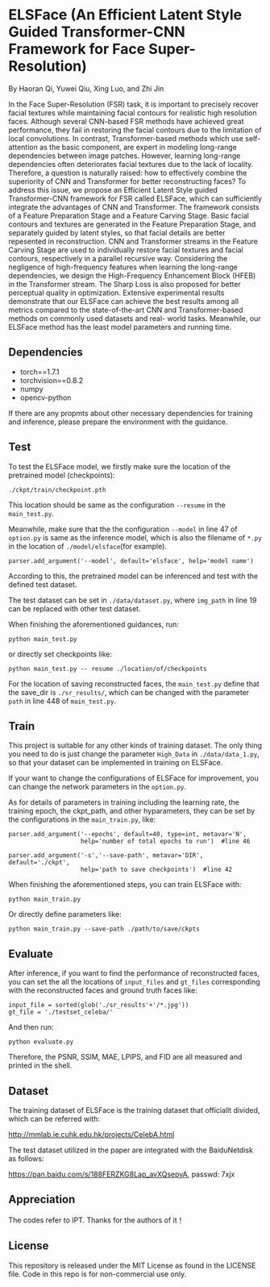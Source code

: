 # ELSFace (An Efficient Latent Style Guided Transformer-CNN Framework for Face Super-Resolution)
By Haoran Qi, Yuwei Qiu, Xing Luo, and Zhi Jin

In the Face Super-Resolution (FSR) task, it is important to precisely recover facial textures while maintaining facial contours for realistic high resolution faces. Although several CNN-based FSR methods have achieved great performance, they fail in restoring the facial contours due to the limitation of local convolutions. In contrast, Transformer-based methods which use self-attention as the basic component, are expert in modeling long-range dependencies between image patches. However, learning long-range dependencies often deteriorates facial textures due to the lack of locality. Therefore, a question is naturally raised: how to effectively combine the superiority of CNN and Transformer for better reconstructing faces? To address this issue, we propose an Efficient Latent Style guided Transformer-CNN framework for FSR called ELSFace, which can sufficiently integrate the advantages of CNN and Transformer. The framework consists of a Feature Preparation Stage and a Feature Carving Stage. Basic facial contours and textures are generated in the Feature Preparation Stage, and separately guided by latent styles, so that facial details are better repesented in reconstruction. CNN and Transformer streams in the Feature Carving Stage are used to individually restore facial textures and facial contours, respectively in a parallel recursive way. Considering the negligence of high-frequency features when learning the long-range dependencies, we design the High-Frequency Enhancement Block (HFEB) in the Transformer stream. The Sharp Loss is also proposed for better perceptual quality in optimization. Extensive experimental results demonstrate that our ELSFace can achieve the best results among all metrics compared to the state-of-the-art CNN and Transformer-based methods on commonly used datasets and real- world tasks. Meanwhile, our ELSFace method has the least model parameters and running time.


## Dependencies 
* torch==1.7.1
* torchvision==0.8.2
* numpy
* opencv-python

If there are any propmts about other necessary dependencies for training and inference, please prepare the environment with the guidance.

## Test
To test the ELSFace model, we firstly make sure the location of the pretrained model (checkpoints):
```
./ckpt/train/checkpoint.pth
```
This location should be same as the configuration ``--resume`` in the ``main_test.py``.

Meanwhile, make sure that the the configuration ``--model`` in line 47 of ``option.py`` is same as the inference model, which is also the filename of ``*.py`` in the location of ``./model/elsface``(for example). 
```
parser.add_argument('--model', default='elsface', help='model name')
```
According to this, the pretrained model can be inferenced and test with the defined test dataset.

The test dataset can be set in ``./data/dataset.py``, where ``img_path`` in line 19 can be replaced with other test dataset.

When finishing the aforementioned guidances, run:
```
python main_test.py
```
or directly set checkpoints like:
```
python main_test.py -- resume ./location/of/checkpoints
```
For the location of saving reconstructed faces, the ``main_test.py`` define that the save_dir is ``./sr_results/``, which can be changed with the parameter ``path`` in line 448 of ``main_test.py``.


## Train
This project is suitable for any other kinds of training dataset. The only thing you need to do is just change the parameter ``High_Data`` in ``./data/data_1.py``, so that your dataset can be implemented in training on ELSFace.

If your want to change the configurations of ELSFace for improvement, you can change the network parameters in the ``option.py``.

As for details of parameters in training including the learning rate, the training epoch, the ckpt_path, and other hyparameters, they can be set by the configurations in the ``main_train.py``, like:
```
parser.add_argument('--epochs', default=40, type=int, metavar='N',
                    help='number of total epochs to run')  #line 46
```
```
parser.add_argument('-s','--save-path', metavar='DIR', default='./ckpt',
                    help='path to save checkpoints')  #line 42
```
When finishing the aforementioned steps, you can train ELSFace with:
```
python main_train.py
```
Or directly define parameters like:
```
python main_train.py --save-path ./path/to/save/ckpts
```
## Evaluate
After inference, if you want to find the performance of reconstructed faces, you can set the all the locations of ``input_files`` and ``gt_files`` corresponding with the reconstructed faces and ground truth faces like:
```
input_file = sorted(glob('./sr_results'+'/*.jpg'))
gt_file = './testset_celeba/'
```
And then run:
```
python evaluate.py
```
Therefore, the PSNR, SSIM, MAE, LPIPS, and FID are all measured and printed in the shell.

## Dataset
The training dataset of ELSFace is the training dataset that officiallt divided, which can be referred with:

http://mmlab.ie.cuhk.edu.hk/projects/CelebA.html

The test dataset utilized in the paper are integrated with the BaiduNetdisk as follows:

https://pan.baidu.com/s/188FERZKG8Lap_avXQsepyA, passwd: 7xjx


## Appreciation
The codes refer to IPT. Thanks for the authors of it！

## License
This repository is released under the MIT License as found in the LICENSE file. Code in this repo is for non-commercial use only.